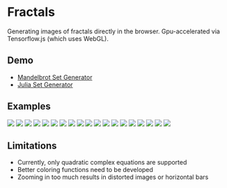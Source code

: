 # Fractals
Generating images of fractals directly in the browser. Gpu-accelerated via Tensorflow.js (which uses WebGL).
## Demo
 * [Mandelbrot Set Generator](https://gliu20.github.io/fractals/mandelbrot.html)
 * [Julia Set Generator](https://gliu20.github.io/fractals/julia.html)

## Examples
![](https://gliu20.github.io/fractals/img/download.png)
![](https://gliu20.github.io/fractals/img/download%20(1).png)
![](https://gliu20.github.io/fractals/img/download%20(2).png)
![](https://gliu20.github.io/fractals/img/download%20(3).png)
![](https://gliu20.github.io/fractals/img/download%20(4).png)
![](https://gliu20.github.io/fractals/img/download%20(5).png)
![](https://gliu20.github.io/fractals/img/download%20(6).png)
![](https://gliu20.github.io/fractals/img/download%20(7).png)
![](https://gliu20.github.io/fractals/img/download%20(8).png)
![](https://gliu20.github.io/fractals/img/download%20(9).png)
![](https://gliu20.github.io/fractals/img/download%20(10).png)
![](https://gliu20.github.io/fractals/img/download%20(11).png)
![](https://gliu20.github.io/fractals/img/download%20(12).png)
![](https://gliu20.github.io/fractals/img/download%20(13).png)
![](https://gliu20.github.io/fractals/img/download%20(14).png)
![](https://gliu20.github.io/fractals/img/download%20(15).png)
![](https://gliu20.github.io/fractals/img/download%20(16).png)
![](https://gliu20.github.io/fractals/img/download%20(17).png)
![](https://gliu20.github.io/fractals/img/download%20(18).png)

## Limitations
 * Currently, only quadratic complex equations are supported
 * Better coloring functions need to be developed
 * Zooming in too much results in distorted images or horizontal bars
